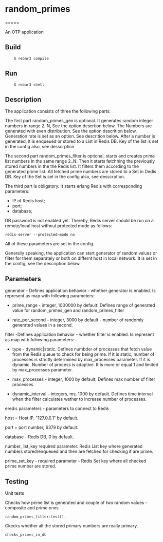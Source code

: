# random_primes
=====

An OTP application

Build
-----
```
    $ rebar3 compile
```
Run
-------------
```
    $ rebar3 shell
```
Description
-------------

The application consists of three the following parts:

The first part random_primes_gen is optional. It generates random integer numbers in range 2..N, See the option descrtion below.
The Numbers are generated with even distribution. See the option descrition below.
Generation rate is set as an option. See descrition below.
After a number is generated, it is enqueued or stored to a List in Redis DB.
Key of the list is set in the config also, see desscrption

The second part random_primes_filter is optional, starts and creates prime list numbers in the same range 2..N.
Then it starts fetchhing the previously stored numbers in the the Redis list.
It filters them according to the generated prime list.
All fetched prime numbers are stored to a Set in Dedis DB.
Key of the Set is set in the config also, see desscrption.

The third part is obligatory. It starts erlang Redis with corresponding parameters:
- IP of Redis host;
- port;
- database;

DB password is not enabled yet. Thereby, Redis server should be run on a remote/local host
without protected mode as follows:
```
redis-server --protected-mode no
```

All of these parameters are set in the config.

Generally speaking, the application can start generator of random values or filter for them separately or both
on differnt host in local network.
It is set in the config, see the description below.

Parameters
-------------


generator - Defines application behavior - whether generator is enabled.
Is represent as map with following parameters:

- prime_range - integer, 1000000 by default.
  Defines range of generated value for random_primes_gen and random_primes_filter

- rate_per_second - integer, 3000 by default - number of randomly generated values in a second.


filter -Defines application behavior - whether filter is enabled.
Is represent as map with following parameters:

 - type - dynamic|static. Defines numbder of processes that fetch value from the Redis queue
   to check for being prime.
   If it is static, number of processes is strictly determined by max_processes parameter.
   If it is dynamic. Number of process is adaptive.
   It is more or equal 1 and limited by max_processes parameter.

- max_processes - integer, 1000 by default.
  Defines max number of filter processes.

- dynamic_interval - integers, ms, 1000 by default.
  Defines time interval when the filter calculates wether to increase number of processes.


eredis parameters - parameters to connect to Redis

host = Host IP, "127.0.0.1" by default.

port = port number, 6379 by default.

database - Redis DB, 0 by default.

number_list_key required parameter. Redis List key where generated numbers stored/enqueued
and then are fetched for checking if are prime.

prime_set_key - required parameter - Redis Set key where all checked prime number are stored.

 Testing
-------------

Unit tests

Checks how prime list is generated and couple of two random values -
composite and prime ones.
```
random_primes_filter:test().
```

Ckecks whether all the stored primary numbers are really primary.
```
checks_primes_in_db
```
